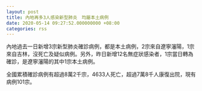 ```yaml
---
layout: post
title: 內地再多3人感染新型肺炎　均屬本土病例
date: 2020-05-14 09:27:52.000000000 +08:00
categories: rss
---
```


內地過去一日新增3宗新型肺炎確診病例，都是本土病例，2宗來自遼寧瀋陽，1宗來自吉林，沒死亡及疑似病例。另外，昨日新增12名無症狀感染者，1宗當日轉為確診，是遼寧瀋陽的其中1宗本土病例。

全國累積確診病例有超過8萬2千宗，4633人死亡，超過7萬8千人康復出院，現有病例101宗。
